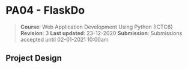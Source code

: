 # PA04 - FlaskDo

> **Course**: Web Application Development Using Python (ICTC6)
> **Revision**: 3
> **Last updated**: 23-12-2020
> **Submission**: Submissions accepted until 02-01-2021 10:00am

## Project Design
